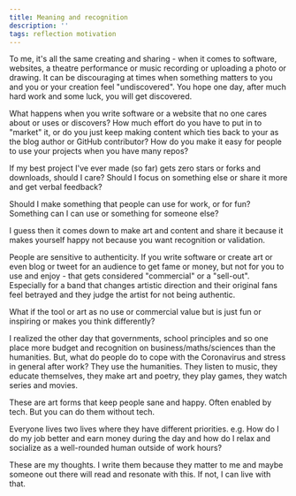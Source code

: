 ```yaml
---
title: Meaning and recognition
description: ''
tags: reflection motivation
---
```


To me, it's all the same creating and sharing - when it comes to software, websites, a theatre performance or music recording or uploading a photo or drawing. It can be discouraging at times when something matters to you and you or your creation feel "undiscovered". You hope one day, after much hard work and some luck, you will get discovered.

What happens when you write software or a website that no one cares about or uses or discovers? How much effort do you have to put in to "market" it, or do you just keep making content which ties back to your as the blog author or GitHub contributor? How do you make it easy for people to use your projects when you have many repos?

If my best project I've ever made (so far) gets zero stars or forks and downloads, should I care? Should I focus on something else or share it more and get verbal feedback?

Should I make something that people can use for work, or for fun? Something can I can use or something for someone else?

I guess then it comes down to make art and content and share it because it makes yourself happy not because you want recognition or validation.

People are sensitive to authenticity. If you write software or create art or even blog or tweet for an audience to get fame or money, but not for you to use and enjoy - that gets considered "commercial" or a "sell-out". Especially for a band that changes artistic direction and their original fans feel betrayed and they judge the artist for not being authentic.

What if the tool or art as no use or commercial value but is just fun or inspiring or makes you think differently?

I realized the other day that governments, school principles and so one place more budget and recognition on business/maths/sciences than the humanities. But, what do people do to cope with the Coronavirus and stress in general after work? They use the humanities. They listen to music, they educate themselves, they make art and poetry, they play games, they watch series and movies.

These are art forms that keep people sane and happy. Often enabled by tech. But you can do them without tech.

Everyone lives two lives where they have different priorities. e.g. How do I do my job better and earn money during the day and how do I relax and socialize as a well-rounded human outside of work hours?

These are my thoughts. I write them because they matter to me and maybe someone out there will read and resonate with this. If not, I can live with that.

